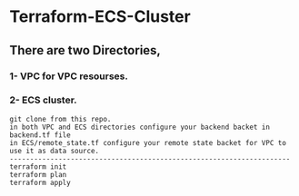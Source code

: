 # Terraform-ECS-Cluster

## There are two Directories,
### 1- VPC for VPC resourses.
### 2- ECS cluster.

```
git clone from this repo.
in both VPC and ECS directories configure your backend backet in backend.tf file 
in ECS/remote_state.tf configure your remote state backet for VPC to use it as data source.
---------------------------------------------------------------------
terraform init
terraform plan
terraform apply
```

